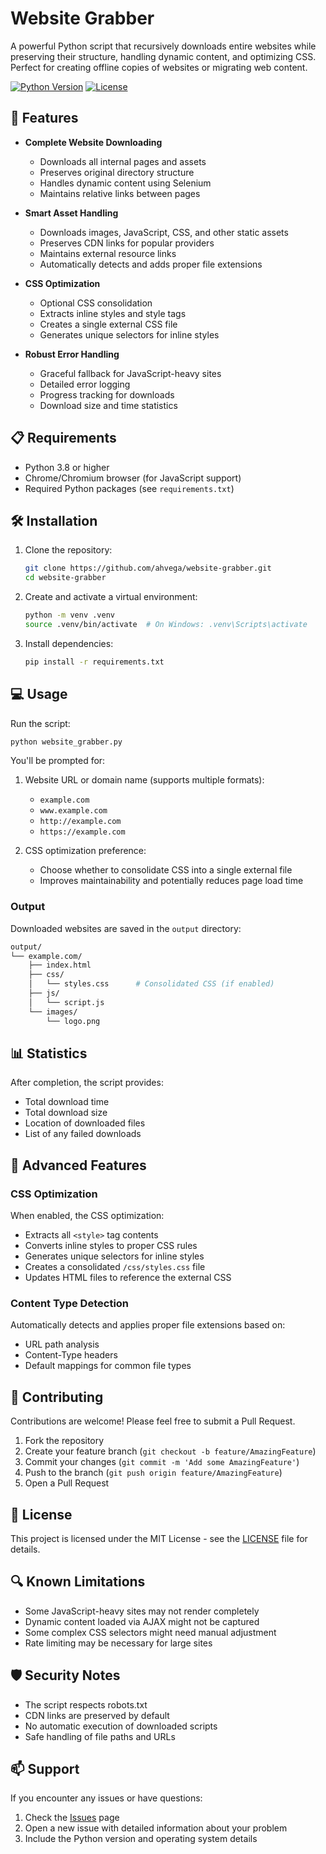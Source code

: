# Website Grabber

A powerful Python script that recursively downloads entire websites while preserving their structure, handling dynamic content, and optimizing CSS. Perfect for creating offline copies of websites or migrating web content.

[![Python Version](https://img.shields.io/badge/python-3.8%2B-blue.svg)](https://www.python.org/downloads/)
[![License](https://img.shields.io/badge/license-MIT-green.svg)](LICENSE)

## 🚀 Features

- **Complete Website Downloading**
  - Downloads all internal pages and assets
  - Preserves original directory structure
  - Handles dynamic content using Selenium
  - Maintains relative links between pages

- **Smart Asset Handling**
  - Downloads images, JavaScript, CSS, and other static assets
  - Preserves CDN links for popular providers
  - Maintains external resource links
  - Automatically detects and adds proper file extensions

- **CSS Optimization**
  - Optional CSS consolidation
  - Extracts inline styles and style tags
  - Creates a single external CSS file
  - Generates unique selectors for inline styles

- **Robust Error Handling**
  - Graceful fallback for JavaScript-heavy sites
  - Detailed error logging
  - Progress tracking for downloads
  - Download size and time statistics

## 📋 Requirements

- Python 3.8 or higher
- Chrome/Chromium browser (for JavaScript support)
- Required Python packages (see `requirements.txt`)

## 🛠️ Installation

1. Clone the repository:

   ```bash
   git clone https://github.com/ahvega/website-grabber.git
   cd website-grabber
   ```

2. Create and activate a virtual environment:

   ```bash
   python -m venv .venv
   source .venv/bin/activate  # On Windows: .venv\Scripts\activate
   ```

3. Install dependencies:

   ```bash
   pip install -r requirements.txt
   ```

## 💻 Usage

Run the script:

```bash
python website_grabber.py
```

You'll be prompted for:

1. Website URL or domain name (supports multiple formats):
   - `example.com`
   - `www.example.com`
   - `http://example.com`
   - `https://example.com`

2. CSS optimization preference:
   - Choose whether to consolidate CSS into a single external file
   - Improves maintainability and potentially reduces page load time

### Output

Downloaded websites are saved in the `output` directory:

```bash
output/
└── example.com/
    ├── index.html
    ├── css/
    │   └── styles.css      # Consolidated CSS (if enabled)
    ├── js/
    │   └── script.js
    └── images/
        └── logo.png
```

## 📊 Statistics

After completion, the script provides:

- Total download time
- Total download size
- Location of downloaded files
- List of any failed downloads

## 🔧 Advanced Features

### CSS Optimization

When enabled, the CSS optimization:

- Extracts all `<style>` tag contents
- Converts inline styles to proper CSS rules
- Generates unique selectors for inline styles
- Creates a consolidated `/css/styles.css` file
- Updates HTML files to reference the external CSS

### Content Type Detection

Automatically detects and applies proper file extensions based on:

- URL path analysis
- Content-Type headers
- Default mappings for common file types

## 🤝 Contributing

Contributions are welcome! Please feel free to submit a Pull Request.

1. Fork the repository
2. Create your feature branch (`git checkout -b feature/AmazingFeature`)
3. Commit your changes (`git commit -m 'Add some AmazingFeature'`)
4. Push to the branch (`git push origin feature/AmazingFeature`)
5. Open a Pull Request

## 📝 License

This project is licensed under the MIT License - see the [LICENSE](LICENSE) file for details.

## 🔍 Known Limitations

- Some JavaScript-heavy sites may not render completely
- Dynamic content loaded via AJAX might not be captured
- Some complex CSS selectors might need manual adjustment
- Rate limiting may be necessary for large sites

## 🛡️ Security Notes

- The script respects robots.txt
- CDN links are preserved by default
- No automatic execution of downloaded scripts
- Safe handling of file paths and URLs

## 📫 Support

If you encounter any issues or have questions:

1. Check the [Issues](https://github.com/ahvega/website-grabber/issues) page
2. Open a new issue with detailed information about your problem
3. Include the Python version and operating system details
